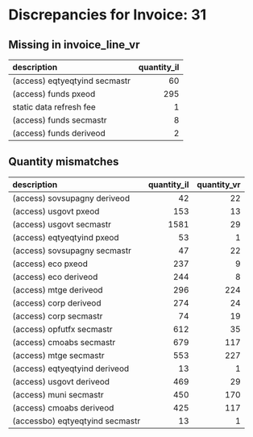 # Discrepancies for Invoice: 31

## Missing in invoice_line_vr

| description                   |   quantity_il |
|:------------------------------|--------------:|
| (access) eqtyeqtyind secmastr |            60 |
| (access) funds pxeod          |           295 |
| static data refresh fee       |             1 |
| (access) funds secmastr       |             8 |
| (access) funds deriveod       |             2 |

## Quantity mismatches

| description                     |   quantity_il |   quantity_vr |
|:--------------------------------|--------------:|--------------:|
| (access) sovsupagny deriveod    |            42 |            22 |
| (access) usgovt pxeod           |           153 |            13 |
| (access) usgovt secmastr        |          1581 |            29 |
| (access) eqtyeqtyind pxeod      |            53 |             1 |
| (access) sovsupagny secmastr    |            47 |            22 |
| (access) eco pxeod              |           237 |             9 |
| (access) eco deriveod           |           244 |             8 |
| (access) mtge deriveod          |           296 |           224 |
| (access) corp deriveod          |           274 |            24 |
| (access) corp secmastr          |            74 |            19 |
| (access) opfutfx secmastr       |           612 |            35 |
| (access) cmoabs secmastr        |           679 |           117 |
| (access) mtge secmastr          |           553 |           227 |
| (access) eqtyeqtyind deriveod   |            13 |             1 |
| (access) usgovt deriveod        |           469 |            29 |
| (access) muni secmastr          |           450 |           170 |
| (access) cmoabs deriveod        |           425 |           117 |
| (accessbo) eqtyeqtyind secmastr |            13 |             1 |
